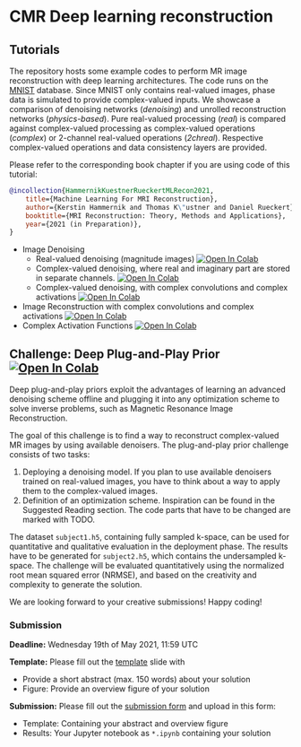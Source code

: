 # CMR Deep learning reconstruction

## Tutorials

The repository hosts some example codes to perform MR image reconstruction with deep learning architectures. The code runs on the [MNIST](http://yann.lecun.com/exdb/mnist) database. Since MNIST only contains real-valued images, phase data is simulated to provide complex-valued inputs. We showcase a comparison of denoising networks (*denoising*) and unrolled reconstruction networks (*physics-based*). Pure real-valued processing (*real*) is compared against complex-valued processing as complex-valued operations (*complex*) or 2-channel real-valued operations (*2chreal*). Respective complex-valued operations and data consistency layers are provided.

Please refer to the corresponding book chapter if you are using code of this tutorial:
```bibtex
@incollection{HammernikKuestnerRueckertMLRecon2021,
    title={Machine Learning For MRI Reconstruction},
    author={Kerstin Hammernik and Thomas K\"ustner and Daniel Rueckert},
    booktitle={MRI Reconstruction: Theory, Methods and Applications},
    year={2021 (in Preparation)},
}
```

- Image Denoising
  - Real-valued denoising (magnitude images) [![Open In Colab](https://colab.research.google.com/assets/colab-badge.svg)](https://colab.research.google.com/github/ISMRM-MIT-CMR/CMR-DL-challenge/blob/master/tutorial_denoising_real.ipynb)
  - Complex-valued denoising, where real and imaginary part are stored in separate channels. [![Open In Colab](https://colab.research.google.com/assets/colab-badge.svg)](https://colab.research.google.com/github/ISMRM-MIT-CMR/CMR-DL-challenge/blob/master/tutorial_denoising_2chreal.ipynb)
  - Complex-valued denoising, with complex convolutions and complex activations [![Open In Colab](https://colab.research.google.com/assets/colab-badge.svg)](https://colab.research.google.com/github/ISMRM-MIT-CMR/CMR-DL-challenge/blob/master/tutorial_denoising_complex.ipynb)
- Image Reconstruction with complex convolutions and complex activations  [![Open In Colab](https://colab.research.google.com/assets/colab-badge.svg)](https://colab.research.google.com/github/ISMRM-MIT-CMR/CMR-DL-challenge/blob/master/tutorial_reconstruction_complex.ipynb)
- Complex Activation Functions [![Open In Colab](https://colab.research.google.com/assets/colab-badge.svg)](https://colab.research.google.com/github/ISMRM-MIT-CMR/CMR-DL-challenge/blob/master/tutorial_complex_activations.ipynb)



## Challenge: Deep Plug-and-Play Prior [![Open In Colab](https://colab.research.google.com/assets/colab-badge.svg)](https://colab.research.google.com/github/ISMRM-MIT-CMR/CMR-DL-challenge/blob/master/challenge_plug_and_play.ipynb)

Deep plug-and-play priors exploit the advantages of learning an advanced denoising scheme offline and plugging it into any optimization scheme to solve inverse problems, such as Magnetic Resonance Image Reconstruction.

The goal of this challenge is to find a way to reconstruct complex-valued MR images by using available denoisers. The plug-and-play prior challenge consists of two tasks:

1. Deploying a denoising model. If you plan to use available denoisers trained on real-valued images, you have to think about a way to apply them to the complex-valued images.
2. Definition of an optimization scheme. Inspiration can be found in the Suggested Reading section.
The code parts that have to be changed are marked with TODO.

The dataset `subject1.h5`, containing fully sampled k-space, can be used for quantitative and qualitative evaluation in the deployment phase. The results have to be generated for `subject2.h5`, which contains the undersampled k-space. The challenge will be evaluated quantitatively using the normalized root mean squared error (NRMSE), and based on the creativity and complexity to generate the solution.

We are looking forward to your creative submissions! Happy coding!

### Submission
**Deadline:** Wednesday 19th of May 2021, 11:59 UTC

**Template:** Please fill out the [template](https://ismrm-mit-cmr.github.io/template/ISMRM_MIT_CMR_ReconChallenge.potx) slide with

- Provide a short abstract (max. 150 words) about your solution
- Figure: Provide an overview figure of your solution

**Submission:** Please fill out the [submission form](https://docs.google.com/forms/d/e/1FAIpQLScwdz94oFSCMdp5QICPLu1E1ZyZuy0k1ahWJ1BBjGjCtnikvA/viewform?usp=sf_link) and upload in this form:

- Template: Containing your abstract and overview figure
- Results: Your Jupyter notebook as `*.ipynb` containing your solution

